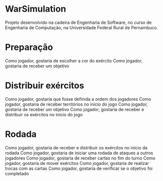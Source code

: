 # WarSimulation
Projeto desenvolvido na cadeira de Engenharia de Software, no curso de Engenharia de Computação, na Universidade Federal Rural de Pernambuco.
# Preparação
Como jogador, gostaria de escolher a cor do exército
Como jogador, gostaria de receber um objetivo
# Distribuir exércitos
Como jogador, gostaria que fosse definida a ordem dos jogadores
Como jogador, gostaria de receber territórios no início do jogo
Como jogador, gostaria de receber um objetivo
Como jogador, gostaria de receber e distribuir os exércitos no início do jogo
# Rodada
Como jogador, gostaria de receber e distribuir os exércitos no início da rodada
Como jogador, gostaria de iniciar uma rodada de ataques a outros jogadores
Como jogador, gostaria de receber cartas no fim do turno
Como jogador, gostaria de mover exércitos
Como jogador, gostaria de realizar trocas com as cartas
Como jogador, gostaria de verificar se o objetivo foi completado
